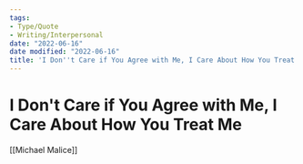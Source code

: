 ```yaml
---
tags:
- Type/Quote
- Writing/Interpersonal
date: "2022-06-16"
date modified: "2022-06-16"
title: 'I Don''t Care if You Agree with Me, I Care About How You Treat Me'
---
```


# I Don't Care if You Agree with Me, I Care About How You Treat Me
[[Michael Malice]]

